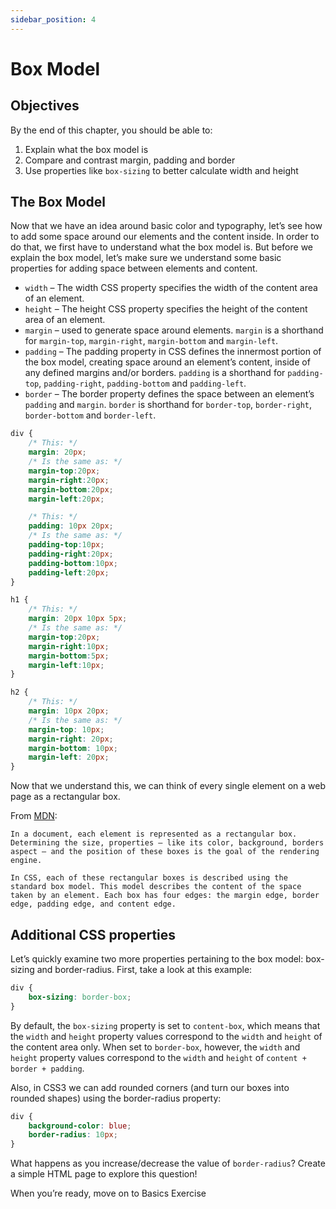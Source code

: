 ```yaml
---
sidebar_position: 4
---
```


# Box Model

## Objectives

By the end of this chapter, you should be able to:

1. Explain what the box model is
2. Compare and contrast margin, padding and border
3. Use properties like `box-sizing` to better calculate width and height

## The Box Model

Now that we have an idea around basic color and typography, let’s see how to add some space around our elements and the content inside. In order to do that, we first have to understand what the box model is. But before we explain the box model, let’s make sure we understand some basic properties for adding space between elements and content.

- `width` – The width CSS property specifies the width of the content area of an element.
- `height` – The height CSS property specifies the height of the content area of an element.
- `margin` – used to generate space around elements. `margin` is a shorthand for `margin-top`, `margin-right`, `margin-bottom` and `margin-left`.
- `padding` – The padding property in CSS defines the innermost portion of the box model, creating space around an element’s content, inside of any defined margins and/or borders. `padding` is a shorthand for `padding-top`, `padding-right`, `padding-bottom` and `padding-left`.
- `border` – The border property defines the space between an element’s `padding` and `margin`. `border` is shorthand for `border-top`, `border-right`, `border-bottom` and `border-left`.

```css
div {
    /* This: */
    margin: 20px;
    /* Is the same as: */
    margin-top:20px;
    margin-right:20px;
    margin-bottom:20px;
    margin-left:20px;

    /* This: */
    padding: 10px 20px;
    /* Is the same as: */
    padding-top:10px;
    padding-right:20px;
    padding-bottom:10px;
    padding-left:20px;
}

h1 {
    /* This: */
    margin: 20px 10px 5px;
    /* Is the same as: */
    margin-top:20px;
    margin-right:10px;
    margin-bottom:5px;
    margin-left:10px;
}   

h2 {
    /* This: */
    margin: 10px 20px;
    /* Is the same as: */
    margin-top: 10px;
    margin-right: 20px;
    margin-bottom: 10px;
    margin-left: 20px;
}
```

Now that we understand this, we can think of every single element on a web page as a rectangular box.

From [MDN](https://developer.mozilla.org/en-US/docs/Web/CSS/CSS_Box_Model/Introduction_to_the_CSS_box_model):

```console
In a document, each element is represented as a rectangular box. Determining the size, properties — like its color, background, borders aspect — and the position of these boxes is the goal of the rendering engine.

In CSS, each of these rectangular boxes is described using the standard box model. This model describes the content of the space taken by an element. Each box has four edges: the margin edge, border edge, padding edge, and content edge.
```

## Additional CSS properties

Let’s quickly examine two more properties pertaining to the box model: box-sizing and border-radius. First, take a look at this example:

```css
div {
    box-sizing: border-box;
}
```

By default, the `box-sizing` property is set to `content-box`, which means that the `width` and `height` property values correspond to the `width` and `height` of the content area only. When set to `border-box`, however, the `width` and `height` property values correspond to the `width` and `height` of `content + border + padding`.

Also, in CSS3 we can add rounded corners (and turn our boxes into rounded shapes) using the border-radius property:

```css
div {
    background-color: blue;
    border-radius: 10px;
}
```

What happens as you increase/decrease the value of `border-radius`? Create a simple HTML page to explore this question!

When you’re ready, move on to Basics Exercise

